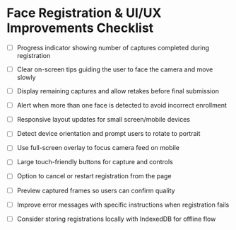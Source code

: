 # Face Registration & UI/UX Improvements Checklist

- [ ] Progress indicator showing number of captures completed during registration
- [ ] Clear on-screen tips guiding the user to face the camera and move slowly
- [ ] Display remaining captures and allow retakes before final submission
- [ ] Alert when more than one face is detected to avoid incorrect enrollment
- [ ] Responsive layout updates for small screen/mobile devices
- [ ] Detect device orientation and prompt users to rotate to portrait
- [ ] Use full-screen overlay to focus camera feed on mobile
- [ ] Large touch-friendly buttons for capture and controls
- [ ] Option to cancel or restart registration from the page
- [ ] Preview captured frames so users can confirm quality
- [ ] Improve error messages with specific instructions when registration fails
- [ ] Consider storing registrations locally with IndexedDB for offline flow

